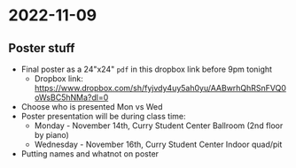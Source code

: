# 2022-11-09

## Poster stuff
- Final poster as a 24"x24" `pdf` in this dropbox link before 9pm tonight
    - Dropbox link: https://www.dropbox.com/sh/fyjvdy4uy5ah0yu/AABwrhQhRSnFVQ0oWsBC5hNMa?dl=0
- Choose who is presented Mon vs Wed
- Poster presentation will be during class time: 
    - Monday - November 14th, Curry Student Center Ballroom (2nd floor by piano)
    - Wednesday - November 16th, Curry Student Center Indoor quad/pit
- Putting names and whatnot on poster